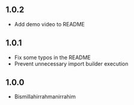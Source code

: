 ## 1.0.2
- Add demo video to README

## 1.0.1
- Fix some typos in the README
- Prevent unnecessary import builder execution

## 1.0.0

- Bismillahirrahmanirrahim
